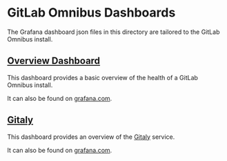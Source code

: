 # GitLab Omnibus Dashboards

The Grafana dashboard json files in this directory are tailored to the GitLab Omnibus install.

## [Overview Dashboard](overview.json)

This dashboard provides a basic overview of the health of a GitLab Omnibus install.

It can also be found on [grafana.com](https://grafana.com/dashboards/5774).

## [Gitaly](gitaly.json)

This dashboard provides an overview of the [Gitaly](https://docs.gitlab.com/ee/administration/gitaly/) service.

It can also be found on [grafana.com](https://grafana.com/dashboards/9123).
